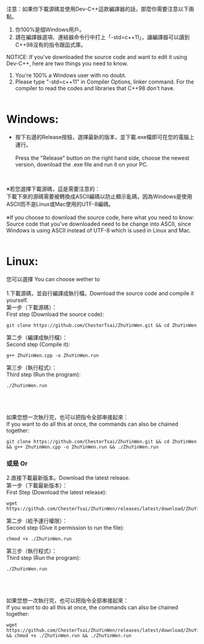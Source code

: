注意：如果你下載源碼並使用Dev-C++這款編譯器的話，那麼你需要注意以下兩點。<br />
1. 你100%是個Windows用戶。<br />
2. 請在編譯器選項、連結器命令行中打上「-std=c++11」，讓編譯器可以讀到C++98沒有的指令跟函式庫。<br />

NOTICE: If you've downloaded the source code and want to edit it using Dev-C++, here are two things you need to know.<br />
1. You're 100% a Windows user with no doubt.<br />
2. Please type "-std=c++11" in Compiler Options, linker command. For the compiler to read the codes and libraries that C++98 don't have.<br /><br />

# Windows:<br />
* 按下右邊的Release按鈕，選擇最新的版本，並下載.exe檔即可在您的電腦上運行。<br /><br />
Press the "Release" button on the right hand side, choose the newest version, download the .exe file and run it on your PC.<br />

<br>

※若您選擇下載源碼，這是需要注意的：<br />
下載下來的源碼需要被轉換成ASCII編碼以防止顯示亂碼，因為Windows是使用ASCII而不是Linux或Mac使用的UTF-8編碼。<br />
<br />
※If you choose to download the source code, here what you need to know:<br />
Source code that you've downloaded need to be change into ASCII, since Windows is using ASCII instead of UTF-8 which is used in Linux and Mac.<br />
<br />
# Linux:<br />
您可以選擇 You can choose wether to<br />
<br>
1.下載源碼，並自行編譯成執行檔。Download the source code and compile it yourself.<br />
第一步（下載源碼）：<br>
First step (Download the source code):

    git clone https://github.com/ChesterTsai/ZhuYinWen.git && cd ZhuYinWen
第二步（編譯成執行檔）：<br>
Second step (Compile it):

    g++ ZhuYinWen.cpp -o ZhuYinWen.run
第三步（執行程式）：<br>
Third step (Run the program):

    ./ZhuYinWen.run
<br />
<br />
<br />
如果您想一次執行完，也可以把指令全部串接起來：<br>
If you want to do all this at once, the commands can also be chained together:

    git clone https://github.com/ChesterTsai/ZhuYinWen.git && cd ZhuYinWen && g++ ZhuYinWen.cpp -o ZhuYinWen.run && ./ZhuYinWen.run

### 或是 Or<br />

2.直接下載最新版本。Download the latest release.<br />
第一步（下載最新版本）：<br>
First Step (Download the latest release):

    wget https://github.com/ChesterTsai/ZhuYinWen/releases/latest/download/ZhuYinWen.run
第二步（給予運行權限）：<br>
Second step (Give it permission to run the file):

    chmod +x ./ZhuYinWen.run
第三步（執行程式）：<br>
Third step (Run the program):

    ./ZhuYinWen.run
<br />
<br />
<br />
如果您想一次執行完，也可以把指令全部串接起來：<br>
If you want to do all this at once, the commands can also be chained together:

    wget https://github.com/ChesterTsai/ZhuYinWen/releases/latest/download/ZhuYinWen.run && chmod +x ./ZhuYinWen.run && ./ZhuYinWen.run
